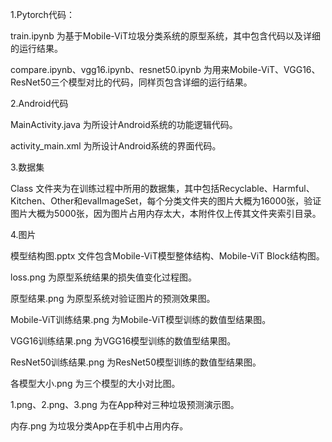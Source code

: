 1.Pytorch代码：

train.ipynb 为基于Mobile-ViT垃圾分类系统的原型系统，其中包含代码以及详细的运行结果。

compare.ipynb、vgg16.ipynb、resnet50.ipynb 为用来Mobile-ViT、VGG16、ResNet50三个模型对比的代码，同样页包含详细的运行结果。

 

2.Android代码

MainActivity.java 为所设计Android系统的功能逻辑代码。

activity_main.xml 为所设计Android系统的界面代码。

 

3.数据集

Class 文件夹为在训练过程中所用的数据集，其中包括Recyclable、Harmful、Kitchen、Other和evalImageSet，每个分类文件夹的图片大概为16000张，验证图片大概为5000张，因为图片占用内存太大，本附件仅上传其文件夹索引目录。

 

4.图片

模型结构图.pptx  文件包含Mobile-ViT模型整体结构、Mobile-ViT Block结构图。

loss.png 为原型系统结果的损失值变化过程图。

原型结果.png 为原型系统对验证图片的预测效果图。

Mobile-ViT训练结果.png 为Mobile-ViT模型训练的数值型结果图。

VGG16训练结果.png 为VGG16模型训练的数值型结果图。

ResNet50训练结果.png 为ResNet50模型训练的数值型结果图。

各模型大小.png 为三个模型的大小对比图。

1.png、2.png、3.png 为在App种对三种垃圾预测演示图。

内存.png 为垃圾分类App在手机中占用内存。

 